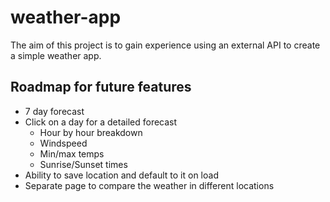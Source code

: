 # weather-app

The aim of this project is to gain experience using an external API to create a simple weather app.

## Roadmap for future features
- 7 day forecast
- Click on a day for a detailed forecast
    - Hour by hour breakdown
    - Windspeed
    - Min/max temps
    - Sunrise/Sunset times
- Ability to save location and default to it on load 
- Separate page to compare the weather in different locations